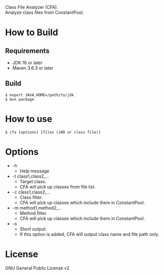 Class File Analyzer (CFA).  
Analyze class files from ConstantPool.


# How to Build

## Requirements

* JDK 16 or later
* Maven 3.6.3 or later

## Build

```
$ export JAVA_HOME=/path/to/jdk
$ mvn package
```

# How to use

```
$ cfa [options] [files (JAR or class file)]
```

# Options

* -h
    * Help message
* -t class1,class2,...
    * Target class.
    * CFA will pick up classes from file list.
* -c class1,class2,...
    * Class filter.
    * CFA will pick up classes which include them in ConstantPool.
* -m method1,method2,...
    * Method filter.
    * CFA will pick up classes which include them in ConstantPool.
* -s
    * Short output.
    * If this option is added, CFA will output class name and file path only.

# License

GNU General Public License v2
